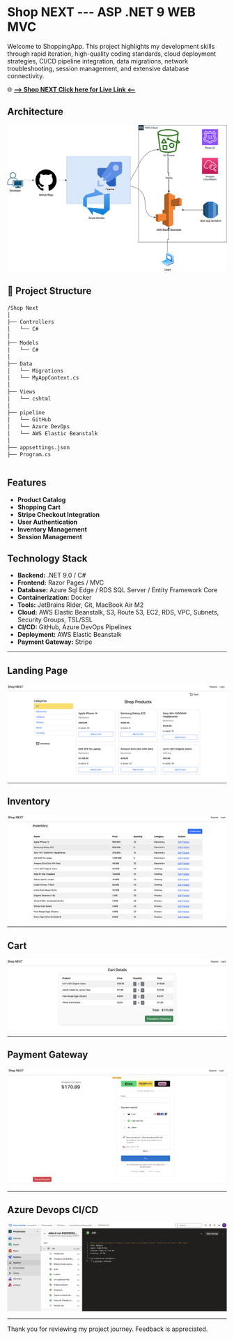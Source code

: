 # Shop NEXT  --- ASP .NET 9 WEB MVC

Welcome to ShoppingApp. This project highlights my development skills through rapid iteration, high-quality coding standards, cloud deployment strategies, CI/CD pipeline integration, data migrations, network troubleshooting, session management, and extensive database connectivity.




🌐 **[--> Shop NEXT Click here for Live Link <--](http://shopnext.us-east-1.elasticbeanstalk.com/)**





## Architecture

![UI](ShoppingApp/wwwroot/systemdesign.png)


## 📁 Project Structure
````
/Shop Next
│
├── Controllers
│   └── C#    
│
├── Models
│   └── C#                  
│   
├── Data
│   └── Migrations                 
│   └── MyAppContext.cs  
│         
├── Views
│   └── cshtml        
│
├── pipeline
│   └── GitHub
│   └── Azure DevOps
│   └── AWS Elastic Beanstalk
│
├── appsettings.json               
├── Program.cs                    


````

## Features

- **Product Catalog** 
- **Shopping Cart** 
- **Stripe Checkout Integration** 
- **User Authentication**
- **Inventory Management**
- **Session Management**


## Technology Stack

- **Backend:** .NET 9.0 / C#
- **Frontend:** Razor Pages / MVC
- **Database:** Azure Sql Edge / RDS SQL Server / Entity Framework Core
- **Containerization:** Docker
- **Tools:** JetBrains Rider, Git, MacBook Air M2
- **Cloud:** AWS Elastic Beanstalk, S3, Route 53, EC2, RDS, VPC, Subnets, Security Groups, TSL/SSL
- **CI/CD:** GitHub, Azure DevOps Pipelines
- **Deployment:** AWS Elastic Beanstalk
- **Payment Gateway:** Stripe

---

## Landing Page

![UI](ShoppingApp/wwwroot/readmeimg/Shoplanding.png)

---

## Inventory

![UI](ShoppingApp/wwwroot/readmeimg/inventory.png)

---

## Cart

![UI](ShoppingApp/wwwroot/readmeimg/Cart.png)

---

## Payment Gateway

![UI](ShoppingApp/wwwroot/readmeimg/checkout.png)

---

## Azure Devops CI/CD

![UI](ShoppingApp/wwwroot/readmeimg/Azurepipline.png)

---

Thank you for reviewing my project journey. Feedback is appreciated.
